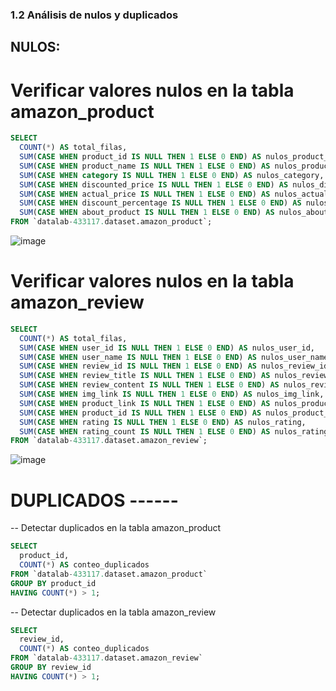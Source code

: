 ### 1.2 Análisis de nulos y duplicados

## NULOS: 

# **Verificar valores nulos en la tabla amazon_product**

```sql
SELECT 
  COUNT(*) AS total_filas,
  SUM(CASE WHEN product_id IS NULL THEN 1 ELSE 0 END) AS nulos_product_id,
  SUM(CASE WHEN product_name IS NULL THEN 1 ELSE 0 END) AS nulos_product_name,
  SUM(CASE WHEN category IS NULL THEN 1 ELSE 0 END) AS nulos_category,
  SUM(CASE WHEN discounted_price IS NULL THEN 1 ELSE 0 END) AS nulos_discounted_price,
  SUM(CASE WHEN actual_price IS NULL THEN 1 ELSE 0 END) AS nulos_actual_price,
  SUM(CASE WHEN discount_percentage IS NULL THEN 1 ELSE 0 END) AS nulos_discount_percentage,
  SUM(CASE WHEN about_product IS NULL THEN 1 ELSE 0 END) AS nulos_about_product
FROM `datalab-433117.dataset.amazon_product`;
```

![image](https://github.com/user-attachments/assets/9fcf4dfc-624b-4bc2-9094-e6183cc71d0a)



# **Verificar valores nulos en la tabla amazon_review**
```sql
SELECT 
  COUNT(*) AS total_filas,
  SUM(CASE WHEN user_id IS NULL THEN 1 ELSE 0 END) AS nulos_user_id,
  SUM(CASE WHEN user_name IS NULL THEN 1 ELSE 0 END) AS nulos_user_name,
  SUM(CASE WHEN review_id IS NULL THEN 1 ELSE 0 END) AS nulos_review_id,
  SUM(CASE WHEN review_title IS NULL THEN 1 ELSE 0 END) AS nulos_review_title,
  SUM(CASE WHEN review_content IS NULL THEN 1 ELSE 0 END) AS nulos_review_content,
  SUM(CASE WHEN img_link IS NULL THEN 1 ELSE 0 END) AS nulos_img_link,
  SUM(CASE WHEN product_link IS NULL THEN 1 ELSE 0 END) AS nulos_product_link,
  SUM(CASE WHEN product_id IS NULL THEN 1 ELSE 0 END) AS nulos_product_id,
  SUM(CASE WHEN rating IS NULL THEN 1 ELSE 0 END) AS nulos_rating,
  SUM(CASE WHEN rating_count IS NULL THEN 1 ELSE 0 END) AS nulos_rating_count
FROM `datalab-433117.dataset.amazon_review`;
```
![image](https://github.com/user-attachments/assets/4c5a98bf-4e99-47d1-9f8b-a7b71a249823)


# DUPLICADOS ------

-- Detectar duplicados en la tabla amazon_product
```sql
SELECT 
  product_id, 
  COUNT(*) AS conteo_duplicados 
FROM `datalab-433117.dataset.amazon_product`
GROUP BY product_id
HAVING COUNT(*) > 1;
```



-- Detectar duplicados en la tabla amazon_review
```sql
SELECT 
  review_id, 
  COUNT(*) AS conteo_duplicados 
FROM `datalab-433117.dataset.amazon_review`
GROUP BY review_id
HAVING COUNT(*) > 1;
```

```sql
```


```sql
```

